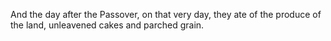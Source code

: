 And the day after the Passover, on that very day, they ate of the produce of the land, unleavened cakes and parched grain.
